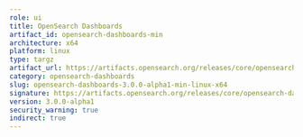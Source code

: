 ```yaml
---
role: ui
title: OpenSearch Dashboards
artifact_id: opensearch-dashboards-min
architecture: x64
platform: linux
type: targz
artifact_url: https://artifacts.opensearch.org/releases/core/opensearch-dashboards/3.0.0-alpha1/opensearch-dashboards-min-3.0.0-alpha1-linux-x64.tar.gz
category: opensearch-dashboards
slug: opensearch-dashboards-3.0.0-alpha1-min-linux-x64
signature: https://artifacts.opensearch.org/releases/core/opensearch-dashboards/3.0.0-alpha1/opensearch-dashboards-min-3.0.0-alpha1-linux-x64.tar.gz.sig
version: 3.0.0-alpha1
security_warning: true
indirect: true
---
```

